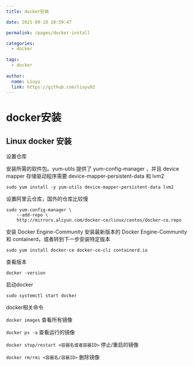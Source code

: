 ```yaml
---
title: docker安装

date: 2021-09-10 10:59:47

permalink: /pages/docker-install

categories: 
  - docker
  
tags: 
  - docker
  
author:
  name: Liuyu
  link: https://github.com/liuyu92
---
```

# docker安装

## Linux docker 安装

设置仓库

安装所需的软件包。yum-utils 提供了 yum-config-manager ，并且 device mapper 存储驱动程序需要 device-mapper-persistent-data 和 lvm2
```
sudo yum install -y yum-utils device-mapper-persistent-data lvm2
```

设置阿里云仓库，国外的仓库比较慢
```
sudo yum-config-manager \
    --add-repo \
    http://mirrors.aliyun.com/docker-ce/linux/centos/docker-ce.repo
```

<!-- more -->

安装 Docker Engine-Community
安装最新版本的 Docker Engine-Community 和 containerd，或者转到下一步安装特定版本
```
sudo yum install docker-ce docker-ce-cli containerd.io
```

查看版本
```
docker -version
```

启动docker 
```
sudo systemctl start docker
```

docker相关命令

`docker images`  查看所有镜像

`docker ps -a`   查看运行的镜像

`docker stop/restart <容器名或者容器ID>`   停止/重启的镜像

`docker rm/rmi <容器名/容器ID>`   删除镜像

